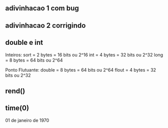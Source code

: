 ## adivinhacao 1 com bug 


## adivinhacao 2 corrigindo


## double e int 

Inteiros:
sort = 2 bytes = 16 bits ou 2^16
int = 4 bytes = 32 bits ou 2^32
long = 8 bytes = 64 bits ou 2^64




Ponto Flutuante:
double = 8 bytes = 64 bits ou 2^64
flout = 4 bytes = 32 bits ou 2^32


## rend()


## time(0)
 01 de janeiro de 1970

## 